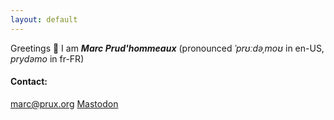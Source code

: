 ```yaml
---
layout: default
---
```


Greetings 🖖 I am ***Marc Prud'hommeaux*** (pronounced *ˈprʊːdəˌmoʊ* in en-US, *prydəmo* in fr-FR)

#### Contact:

<a href="marc@prux.org">marc@prux.org</a>
<a rel="me" href="https://mastodon.social/@marcprux">Mastodon</a>

